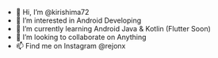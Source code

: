 - 👋 Hi, I’m @kirishima72
- 👀 I’m interested in Android Developing
- 🌱 I’m currently learning Android Java & Kotlin (Flutter Soon)
- 💞️ I’m looking to collaborate on Anything
- 📫 Find me on Instagram @rejonx

<!---
kirishima72/kirishima72 is a ✨ special ✨ repository because its `README.md` (this file) appears on your GitHub profile.
You can click the Preview link to take a look at your changes.
--->
